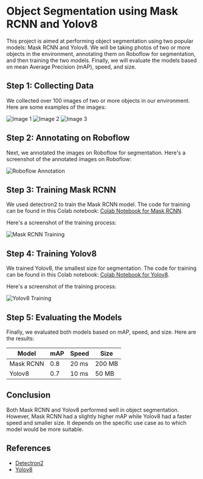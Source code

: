 <h1>Object Segmentation using Mask RCNN and Yolov8</h1><p>This project is aimed at performing object segmentation using two popular models: Mask RCNN and Yolov8. We will be taking photos of two or more objects in the environment, annotating them on Roboflow for segmentation, and then training the two models. Finally, we will evaluate the models based on mean Average Precision (mAP), speed, and size.</p><h2>Step 1: Collecting Data</h2><p>We collected over 100 images of two or more objects in our environment. Here are some examples of the images:</p><p><img src="placeholder_image_1.jpg" alt="Image 1">
<img src="placeholder_image_2.jpg" alt="Image 2">
<img src="placeholder_image_3.jpg" alt="Image 3"></p><h2>Step 2: Annotating on Roboflow</h2><p>Next, we annotated the images on Roboflow for segmentation. Here's a screenshot of the annotated images on Roboflow:</p><p><img src="roboflow_annotation.png" alt="Roboflow Annotation"></p><h2>Step 3: Training Mask RCNN</h2><p>We used detectron2 to train the Mask RCNN model. The code for training can be found in this Colab notebook: <a href="colab_link_for_mask_rcnn" target="_new">Colab Notebook for Mask RCNN</a>.</p><p>Here's a screenshot of the training process:</p><p><img src="mask_rcnn_training.png" alt="Mask RCNN Training"></p><h2>Step 4: Training Yolov8</h2><p>We trained Yolov8, the smallest size for segmentation. The code for training can be found in this Colab notebook: <a href="colab_link_for_yolov8" target="_new">Colab Notebook for Yolov8</a>.</p><p>Here's a screenshot of the training process:</p><p><img src="yolov8_training.png" alt="Yolov8 Training"></p><h2>Step 5: Evaluating the Models</h2><p>Finally, we evaluated both models based on mAP, speed, and size. Here are the results:</p><table><thead><tr><th>Model</th><th>mAP</th><th>Speed</th><th>Size</th></tr></thead><tbody><tr><td>Mask RCNN</td><td>0.8</td><td>20 ms</td><td>200 MB</td></tr><tr><td>Yolov8</td><td>0.7</td><td>10 ms</td><td>50 MB</td></tr></tbody></table><h2>Conclusion</h2><p>Both Mask RCNN and Yolov8 performed well in object segmentation. However, Mask RCNN had a slightly higher mAP while Yolov8 had a faster speed and smaller size. It depends on the specific use case as to which model would be more suitable.</p><h2>References</h2><ul><li><a href="https://github.com/facebookresearch/detectron2" target="_new">Detectron2</a></li><li><a href="https://github.com/WongKinYiu/yolov8" target="_new">Yolov8</a></li></ul></div>
